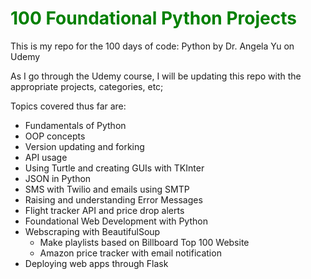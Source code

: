 <style>
  h1 { 
  color: green;
  } 
</style>

<h1> 100 Foundational Python Projects</h1>

This is my repo for the 100 days of code: Python by Dr. Angela Yu on Udemy

As I go through the Udemy course, I will be updating this repo with the appropriate projects, categories, etc;

Topics covered thus far are:
- Fundamentals of Python
- OOP concepts
- Version updating and forking
- API usage 
- Using Turtle and creating GUIs with TKInter
- JSON in Python
- SMS with Twilio and emails using SMTP
- Raising and understanding Error Messages
- Flight tracker API and price drop alerts
- Foundational Web Development with Python
- Webscraping with BeautifulSoup
  - Make playlists based on Billboard Top 100 Website
  - Amazon price tracker with email notification
- Deploying web apps through Flask
